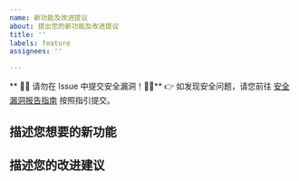 ```yaml
---
name: 新功能及改进提议
about: 提出您的新功能及改进提议
title: ''
labels: feature
assignees: ''

---
```


** 🚨🚨 请勿在 Issue 中提交安全漏洞！🚨🚨**
👉 如发现安全问题，请您前往 [安全漏洞报告指南](https://github.com/emlog/emlog/blob/master/SECURITY.md) 按照指引提交。

## 描述您想要的新功能

## 描述您的改进建议
